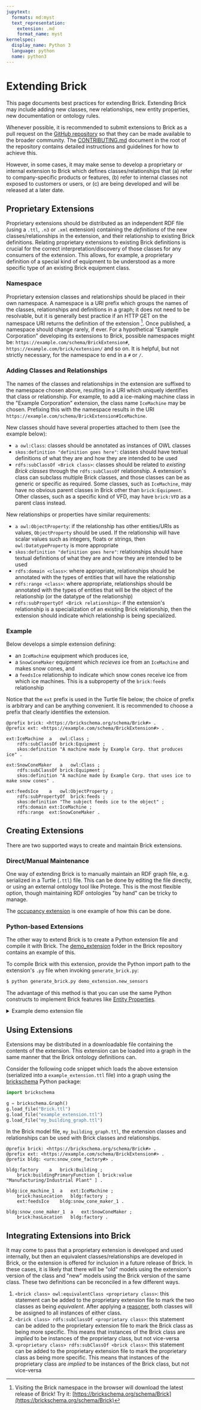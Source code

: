 ```yaml
---
jupytext:
  formats: md:myst
  text_representation:
    extension: .md
    format_name: myst
kernelspec:
  display_name: Python 3
  language: python
  name: python3
---
```


Extending Brick
===============

This page documents best practices for extending Brick. Extending Brick may include adding new classes, new relationships, new entity properties, new documentation or ontology rules.

Whenever possible, it is recommended to submit extensions to Brick as a pull request on the [GitHub repository](https://github.com/BrickSchema/Brick) so that they can be made available to the broader community. The [CONTRIBUTING.md](https://github.com/BrickSchema/Brick/blob/master/CONTRIBUTING.md) document in the root of the repository contains detailed instructions and guidelines for how to achieve this.

However, in some cases, it may make sense to develop a proprietary or internal extension to Brick which defines classes/relationships that (a) refer to company-specific products or features, (b) refer to internal classes not exposed to customers or users, or (c) are being developed and will be released at a later date.

## Proprietary Extensions

Proprietary extensions should be distributed as an independent RDF file (using a `.ttl`, `.n3` or `.xml` extension) containing the *definitions* of the new classes/relationships in the extension, and their relationship to existing Brick definitions. Relating proprietary extensions to existing Brick definitions is crucial for the correct interpretation/discovery of those classes for any consumers of the extension. This allows, for example, a proprietary definition of a special kind of equipment to be understood as a more specific type of an existing Brick equipment class.

### Namespace

Proprietary extension classes and relationships should be placed in their own namespace. A namespace is a URI prefix which groups the names of the classes, relationships and definitions in a graph; it does not need to be resolvable, but it is generally best practice if an HTTP GET on the namespace URI returns the definition of the extension [^brick]. Once published, a namespace should change rarely, if ever. For a hypothetical "Example Corporation" developing its extensions to Brick, possible namespaces might be: `https://example.com/schema/BrickExtension#`, `https://example.com/brick/extension/` and so on. It is helpful, but not strictly necessary, for the namespace to end in a `#` or `/`.

### Adding Classes and Relationships

The names of the classes and relationships in the extension are suffixed to the namespace chosen above, resulting in a URI which uniquely identifies that class or relationship. For example, to add a ice-making machine class in the "Example Corporation" extension, the class name `IceMachine` may be chosen. Prefixing this with the namespace results in the URI `https://example.com/schema/BrickExtension#IceMachine`.

New classes should have several properties attached to them (see the example below):
- `a owl:Class`: classes should be annotated as instances of OWL classes
- `skos:definition "definition goes here"`: classes should have textual definitions of what they are and how they are intended to be used
- `rdfs:subClassOf <Brick class>`: classes should be related to *existing Brick classes* through the `rdfs:subClassOf` relationship. A extension's class can subclass multiple Brick classes, and those classes can be as generic or specific as required. Some classes, such as `IceMachine`, may have no obvious parent classes in Brick other than `brick:Equipment`. Other classes, such as a specific kind of VFD, may have `brick:VFD` as a parent class instead.

New relationships or properties have similar requirements:
- `a owl:ObjectProperty`: if the relationship has other entities/URIs as values, `ObjectProperty` should be used. If the relationship will have scalar values such as integers, floats or strings, then `owl:DatatypeProperty` is more appropriate
- `skos:definition "definition goes here"`: relationships should have textual definitions of what they are and how they are intended to be used
- `rdfs:domain <class>`: where appropriate, relationships should be annotated with the types of entities that will have the relationship
- `rdfs:range <class>`: where appropriate, relationships should be annotated with the types of entities that will be the object of the relationship (or the datatype of the relationship)
- `rdfs:subPropertyOf <Brick relationship>`: if the extension's relationship is a specialization of an existing Brick relationship, then the extension should indicate which relationship is being specialized.

### Example

Below develops a simple extension defining:
- an `IceMachine` equipment which produces ice,
- a `SnowConeMaker` equipment which *recieves* ice from an `IceMachine` and makes snow cones, and
- a `feedsIce` relationship to indicate which snow cones receive ice from which ice machines. This is a subproperty of the `brick:feeds` relationship

Notice that the `ext` prefix is used in the Turtle file below; the choice of prefix is arbitrary and can be anything convenient. It is recommended to choose a prefix that clearly identifies the extension.

```turtle
@prefix brick: <https://brickschema.org/schema/Brick#> .
@prefix ext: <https://example.com/schema/BrickExtension#> .

ext:IceMachine  a   owl:Class ;
    rdfs:subClassOf brick:Equipment ;
    skos:definition "A machine made by Example Corp. that produces ice" .

ext:SnowConeMaker   a   owl:Class ;
    rdfs:subClassOf brick:Equipment ;
    skos:definition "A machine made by Example Corp. that uses ice to make snow cones" .

ext:feedsIce    a   owl:ObjectProperty ;
    rdfs:subPropertyOf  brick:feeds ;
    skos:definition "The subject feeds ice to the object" ;
    rdfs:domain ext:IceMachine ;
    rdfs:range  ext:SnowConeMaker .
```


## Creating Extensions

There are two supported ways to create and maintain Brick extensions.

### Direct/Manual Maintenance

One way of extending Brick is to manually maintain an RDF graph file, e.g. serialized in a Turtle (`.ttl`) file.
This can be done by editing the file directly, or using an external ontology
tool like Protege. This is the most flexible option, though maintaining RDF
ontologies "by hand" can be tricky to manage.

The [occupancy extension](https://github.com/gtfierro/brick-occupancy-extension) is one example of how this can be done.

### Python-based Extensions

The other way to extend Brick is to create a Python extension file and compile it with Brick.
The [demo_extension](https://github.com/BrickSchema/Brick/tree/master/demo_extension) folder in the Brick repository contains an example of this.

To compile Brick with this extension, provide the Python import path to the extension's `.py` file when invoking `generate_brick.py`:

```bash
$ python generate_brick.py demo_extension.new_sensors
```

The advantage of this method is that you can use the same Python constructs to implement Brick features like [Entity Properties](../metadata/entity-properties).

<details>
<summary>Example demo extension file</summary>

```python
import rdflib
from datetime import datetime
from bricksrc.namespaces import BRICK, SKOS, SH, XSD, RDFS, DCTERMS, RDF, SDO, OWL

# define the namespace to hold all of our terms, classes, properties, etc
DEMO = rdflib.Namespace("urn:demo_extension#")

# this is the ontology metadata dictionary. It MUST be named 'ontology_definition'
ontology_definition = {
    # required 'namespace' key for ontology declaration
    "namespace": DEMO,
    # optional list of creators (individuals)
    DCTERMS.creator: [
        {
            RDF.type: SDO.Person,
            SDO.email: rdflib.Literal("gtfierro@mines.edu"),
            SDO.name: rdflib.Literal("Gabe Fierro"),
        },
    ],
    # first date of release of extension/ontology
    DCTERMS.issued: rdflib.Literal("2023-07-13"),
    # keep this to ensure the 'modified' date matches when this was last ran
    DCTERMS.modified: rdflib.Literal(datetime.now().strftime("%Y-%m-%d")),
    # a version number for the ontology
    OWL.versionInfo: rdflib.Literal("0.0.1"),
    # a human-readable label for the extension/ontology
    RDFS.label: rdflib.Literal("Demo Extension"),
    # metadata on the publisher of the extension/ontology
    DCTERMS.publisher: {
        # see schema.org for other types, e.g. Consortium or Person
        RDF.type: SDO.Organization,
        SDO.legalName: rdflib.Literal("Not a real org"),
        SDO.sameAs: rdflib.Literal("http://my fake organization website.org"),
    },
    # key-value pairs of prefix to URI of ontology being imported. This will
    # add owl:imports statements to the generated extension
    "imports": {
        "shacl": "http://www.w3.org/ns/shacl#",
    },
    # namespace declarations for any SHACL rules
    "decls": {
        "rdf": RDF,
        "rdfs": RDFS,
        "brick": BRICK,
        "owl": OWL,
        "sh": SH,
        "demo": DEMO,
    }
}

# optional
# the *first* level of this dictionary should have Brick (or otherwise existing)
# classes as keys, and class definition dictionaries as values. Anything further
# nested can follow the normal class dictionary construction.
# This dictionary MUST be named 'classes'
classes = {
    BRICK.Equipment: {
        DEMO["Sensor_Platform"]: {},
        DEMO["PurpleAir_Weather_Station"]: {
            "parents": [BRICK.Weather_Station],
        },
    },
}


# optional
# this dictionary MUST be named 'entity_properties'
entity_properties = {
    DEMO.manufacturer: {
        SKOS.definition: rdflib.Literal("the manufacturer"),
        SH.datatype: XSD.string,
        RDFS.label: rdflib.Literal("manufacturer"),
        "property_of": BRICK.Equipment,
    },
    DEMO.version: {
        SKOS.definition: rdflib.Literal("a MAJOR.MINOR.PATCH version number"),
        SH.node: DEMO.VersionShape,
        RDFS.label: rdflib.Literal("version"),
        "property_of": BRICK.Equipment,
    },
}

# optional
# this dictionary MUST be named 'property_value_shapes'
property_value_shapes = {
    DEMO.VersionShape: {
        "properties": {
            DEMO.versionMajor: {
                SKOS.definition: rdflib.Literal("Major version"),
                "datatype": XSD.integer,
            },
            DEMO.versionMinor: {
                SKOS.definition: rdflib.Literal("Minor version"),
                "datatype": XSD.integer,
            },
            DEMO.versionPatch: {
                SKOS.definition: rdflib.Literal("Patch version"),
                "datatype": XSD.integer,
            },
        },
    },
}
```
</details>

## Using Extensions


Extensions may be distributed in a downloadable file containing the contents of the extension. This extension can be loaded into a graph in the same manner that the Brick ontology definitions can.


Consider the following code snippet which loads the above extension (serialized into a `example_extension.ttl` file) into a graph using the [brickschema](https://brickschema.readthedocs.io/en/latest/index.html) Python package:

```python
import brickschema

g = brickschema.Graph()
g.load_file("Brick.ttl")
g.load_file("example_extension.ttl")
g.load_file("my_building_graph.ttl")
```


In the Brick model file, `my_building_graph.ttl`, the extension classes and relationships can be used with Brick classes and relationships.

```turtle
@prefix brick: <https://brickschema.org/schema/Brick#> .
@prefix ext: <https://example.com/schema/BrickExtension#> .
@prefix bldg: <urn:snow_cone_factory#> .

bldg:factory    a   brick:Building ;
    brick:buildingPrimaryFunction [ brick:value "Manufacturing/Industrial Plant" ] .

bldg:ice_machine_1  a   ext:IceMachine ;
    brick:hasLocation   bldg:factory ;
    ext:feedsIce    bldg:snow_cone_maker_1 .

bldg:snow_cone_maker_1  a   ext:SnowConeMaker ;
    brick:hasLocation   bldg:factory .
```


## Integrating Extensions into Brick

It may come to pass that a proprietary extension is developed and used internally, but then an equivalent classes/relationships are developed in Brick, or the extension is offered for inclusion in a future release of Brick. In these cases, it is likely that there will be "old" models using the extension's version of the class and "new" models using the Brick version of the same class. These two definitions can be reconciled in a few different ways.

1. `<brick class> owl:equivalentClass <proprietary class>`: this statement can be added to the proprietary extension file to mark the two classes as being *equivalent*. After applying a [reasoner](lifecycle/inference), both classes will be assigned to all instances of either class.
2. `<brick class> rdfs:subClassOf <proprietary class>`: this statement can be added to the proprietary extension file to mark the Brick class as being more specific. This means that instances of the Brick class are *implied* to be instances of the proprietary class, but not vice-versa
2. `<proprietary class> rdfs:subClassOf <brick class>`: this statement can be added to the proprietary extension file to mark the proprietary class as being more specific. This means that instances of the proprietary class are *implied* to be instances of the Brick class, but not vice-versa

[^brick]: Visiting the Brick namespace in the browser will download the latest release of Brick! Try it: [https://brickschema.org/schema/Brick](https://brickschema.org/schema/Brick)
